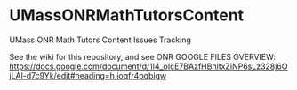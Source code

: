 UMassONRMathTutorsContent
=========================

UMass ONR Math Tutors Content Issues Tracking

See the wiki for this repository, and see
ONR GOOGLE FILES OVERVIEW:
https://docs.google.com/document/d/1l4_oIcE7BAzfHBnltxZiNP6sLz328j6OjLAl-d7c9Yk/edit#heading=h.ioqfr4pqbigw
